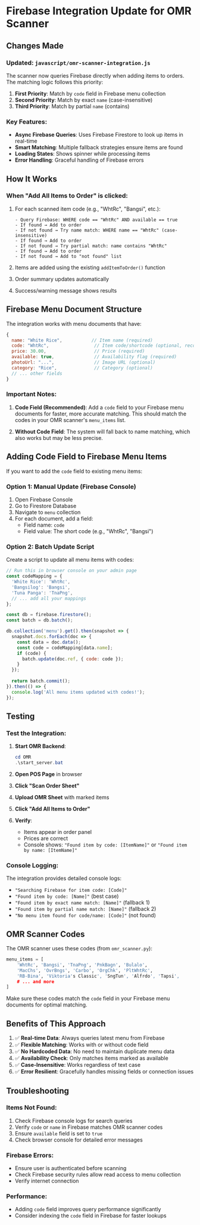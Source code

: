 # Firebase Integration Update for OMR Scanner

## Changes Made

### Updated: `javascript/omr-scanner-integration.js`

The scanner now queries Firebase directly when adding items to orders. The matching logic follows this priority:

1. **First Priority**: Match by `code` field in Firebase menu collection
2. **Second Priority**: Match by exact `name` (case-insensitive)
3. **Third Priority**: Match by partial `name` (contains)

### Key Features:

- **Async Firebase Queries**: Uses Firebase Firestore to look up items in real-time
- **Smart Matching**: Multiple fallback strategies ensure items are found
- **Loading States**: Shows spinner while processing items
- **Error Handling**: Graceful handling of Firebase errors

## How It Works

### When "Add All Items to Order" is clicked:

1. For each scanned item code (e.g., "WhtRc", "Bangsi", etc.):
   ```
   - Query Firebase: WHERE code == "WhtRc" AND available == true
   - If found → Add to order
   - If not found → Try name match: WHERE name == "WhtRc" (case-insensitive)
   - If found → Add to order
   - If not found → Try partial match: name contains "WhtRc"
   - If found → Add to order
   - If not found → Add to "not found" list
   ```

2. Items are added using the existing `addItemToOrder()` function
3. Order summary updates automatically
4. Success/warning message shows results

## Firebase Menu Document Structure

The integration works with menu documents that have:

```javascript
{
  name: "White Rice",           // Item name (required)
  code: "WhtRc",                 // Item code/shortcode (optional, recommended)
  price: 30.00,                  // Price (required)
  available: true,               // Availability flag (required)
  photoUrl: "...",               // Image URL (optional)
  category: "Rice",              // Category (optional)
  // ... other fields
}
```

### Important Notes:

1. **Code Field (Recommended)**: Add a `code` field to your Firebase menu documents for faster, more accurate matching. This should match the codes in your OMR scanner's `menu_items` list.

2. **Without Code Field**: The system will fall back to name matching, which also works but may be less precise.

## Adding Code Field to Firebase Menu Items

If you want to add the `code` field to existing menu items:

### Option 1: Manual Update (Firebase Console)
1. Open Firebase Console
2. Go to Firestore Database
3. Navigate to `menu` collection
4. For each document, add a field:
   - Field name: `code`
   - Field value: The short code (e.g., "WhtRc", "Bangsi")

### Option 2: Batch Update Script
Create a script to update all menu items with codes:

```javascript
// Run this in browser console on your admin page
const codeMapping = {
  'White Rice': 'WhtRc',
  'Bangsilog': 'Bangsi',
  'Tuna Panga': 'TnaPng',
  // ... add all your mappings
};

const db = firebase.firestore();
const batch = db.batch();

db.collection('menu').get().then(snapshot => {
  snapshot.docs.forEach(doc => {
    const data = doc.data();
    const code = codeMapping[data.name];
    if (code) {
      batch.update(doc.ref, { code: code });
    }
  });
  
  return batch.commit();
}).then(() => {
  console.log('All menu items updated with codes!');
});
```

## Testing

### Test the Integration:

1. **Start OMR Backend**:
   ```powershell
   cd OMR
   .\start_server.bat
   ```

2. **Open POS Page** in browser

3. **Click "Scan Order Sheet"**

4. **Upload OMR Sheet** with marked items

5. **Click "Add All Items to Order"**

6. **Verify**:
   - Items appear in order panel
   - Prices are correct
   - Console shows: `"Found item by code: [ItemName]"` or `"Found item by name: [ItemName]"`

### Console Logging:

The integration provides detailed console logs:
- `"Searching Firebase for item code: [Code]"`
- `"Found item by code: [Name]"` (best case)
- `"Found item by exact name match: [Name]"` (fallback 1)
- `"Found item by partial name match: [Name]"` (fallback 2)
- `"No menu item found for code/name: [Code]"` (not found)

## OMR Scanner Codes

The OMR scanner uses these codes (from `omr_scanner.py`):

```python
menu_items = [
    'WhtRc', 'Bangsi', 'TnaPng', 'PnkBagn', 'Bulalo',
    'MacChs', 'OvrBngs', 'Carbo', 'OrgChk', 'PltWhtRc',
    'RB-Bina', 'Viktoria's Classic', 'SngTun', 'Alfrdo', 'Tapsi',
    # ... and more
]
```

Make sure these codes match the `code` field in your Firebase menu documents for optimal matching.

## Benefits of This Approach

1. ✅ **Real-time Data**: Always queries latest menu from Firebase
2. ✅ **Flexible Matching**: Works with or without code field
3. ✅ **No Hardcoded Data**: No need to maintain duplicate menu data
4. ✅ **Availability Check**: Only matches items marked as available
5. ✅ **Case-Insensitive**: Works regardless of text case
6. ✅ **Error Resilient**: Gracefully handles missing fields or connection issues

## Troubleshooting

### Items Not Found:
1. Check Firebase console logs for search queries
2. Verify `code` or `name` in Firebase matches OMR scanner codes
3. Ensure `available` field is set to `true`
4. Check browser console for detailed error messages

### Firebase Errors:
- Ensure user is authenticated before scanning
- Check Firebase security rules allow read access to menu collection
- Verify internet connection

### Performance:
- Adding `code` field improves query performance significantly
- Consider indexing the `code` field in Firebase for faster lookups
